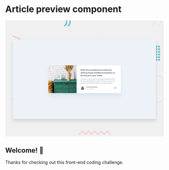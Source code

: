 # Article preview component

![Design preview for the Article preview component coding challenge](./design/desktop-preview.jpg)

## Welcome! 👋

Thanks for checking out this front-end coding challenge.
